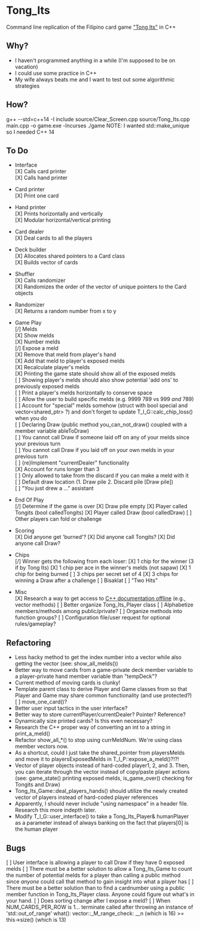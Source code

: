 # Tong_Its
Command line replication of the Filipino card game ["Tong Its"](https://www.pagat.com/rummy/tong-its.html) in C++


## Why?
* I haven't programmed anything in a while (I'm supposed to be on vacation)
* I could use some practice in C++
* My wife always beats me and I want to test out some algorithmic strategies


## How?
g++ --std=c++14 -I include source/Clear_Screen.cpp source/Tong_Its.cpp main.cpp -o game.exe -lncurses
./game
NOTE: I wanted std::make_unique so I needed C++ 14

## To Do
* Interface <br />
    [X] Calls card printer <br />
    [X] Calls hand printer <br />
* Card printer <br />
    [X] Print one card
* Hand printer <br />
    [X] Prints horizontally and vertically <br />
    [X] Modular horizontal/vertical printing <br />
* Card dealer <br />
    [X] Deal cards to all the players
* Deck builder <br />
    [X] Allocates shared pointers to a Card class <br />
    [X] Builds vector of cards <br />
* Shuffler <br />
    [X] Calls randomizer <br />
    [X] Randomizes the order of the vector of unique pointers to the Card objects <br />
* Randomizer <br />
    [X] Returns a random number from x to y <br />
* Game Play <br />
    [/] Melds <br />
        [X] Show melds <br />
        [X] Number melds <br />
        [/] Expose a meld <br />
            [X] Remove that meld from player's hand <br />
            [X] Add that meld to player's exposed melds <br />
            [X] Recalculate player's melds <br />
            [X] Printing the game state should show all of the exposed melds <br />
            [ ] Showing player's melds should also show potential 'add ons' to previously exposed melds <br />
            [ ] Print a player's melds horizontally to conserve space <br />
            [ ] Allow the user to build specific melds (e.g. 9999 789 vs 999 *and* 789) <br />
            [ ] Account for "special" melds somehow (struct with bool special and vector<shared_ptr<PCard>> ?) and don't forget to update T_I_G::calc_chip_loss() when you do <br />
    [ ] Declaring Draw (public method you_can_not_draw() coupled with a member variable ableToDraw) <br />
        [ ] You cannot call Draw if someone laid off on any of your melds since your previous turn <br />
        [ ] You cannot call Draw if you laid off on your own melds in your previous turn <br />
    [ ] {re}Implement "currentDealer" functionality <br />
    [X] Account for runs longer than 3 <br />
    [ ] Only allowed to take from the discard if you can make a meld with it <br />
    [ ] Default draw location (1. Draw pile 2. Discard pile [Draw pile]) <br />
    [ ] "You just drew a ..." assistant <br />
* End Of Play <br />
    [/] Determine if the game is over
        [X] Draw pile empty
        [X] Player called Tongits (bool calledTongits)
        [X] Player called Draw (bool calledDraw)
            [ ] Other players can fold or challenge
* Scoring <br />
    [X] Did anyone get 'burned'?
    [X] Did anyone call Tongits?
    [X] Did anyone call Draw?
* Chips <br />
    [/] Winner gets the following from each loser:
        [X] 1 chip for the winner (3 if by Tong Its)
        [X] 1 chip per ace in the winner's melds (not sapaw)
        [X] 1 chip for being burned
        [ ] 3 chips per secret set of 4
        [X] 3 chips for winning a Draw after a challenge
    [ ] Bisaklat
    [ ] "Two Hits"

* Misc <br />
    [X] Research a way to get access to [C++ documentation offline](http://en.cppreference.com/w/Cppreference%3aArchives) (e.g., vector methods)
    [ ] Better organize Tong_Its_Player class
        [ ] Alphabetize members/methods among public/private?
        [ ] Organize methods into function groups?
    [ ] Configuration file/user request for optional rules/gameplay?

## Refactoring
* Less hacky method to get the index number into a vector while also getting the vector (see: show_all_melds())
* Better way to move cards from a game-private deck member variable to a player-private hand member variable than "tempDeck"?
* Current method of moving cards is clunky!
* Template parent class to derive Player and Game classes from so that Player and Game may share common functionality (and use protected?)
    [ ] move_one_card()?
* Better user input tactics in the user interface?
* Better way to store currentPlayer/currentDealer?  Pointer?  Reference?
* Dynamically size printed cards?  Is this even necessary?
* Research the C++ proper way of converting an int to a string in print_a_meld()
* Refactor show_all_*() to stop using currMeldNum.  We're using class member vectors now.
* As a shortcut, could I just take the shared_pointer from playersMelds and move it to playersExposedMelds in T_I_P::expose_a_meld()?!?!
* Vector of player objects instead of hard-coded player1, 2, and 3.  Then, you can iterate through the vector instead of copy/paste player actions (see: game_state() printing exposed melds, is_game_over() checking for Tongits and Draw)
* Tong_Its_Game::deal_players_hands() should utilize the newly created vector of players instead of hard-coded player references
* Apparently, I should never include "using namespace" in a header file.  Research this more indepth later.
* Modify T_I_G::user_interface() to take a Tong_Its_Player& humanPlayer as a parameter instead of always banking on the fact that players[0] is the human player

## Bugs
[ ] User interface is allowing a player to call Draw if they have 0 exposed melds
[ ] There must be a better solution to allow a Tong_Its_Game to count the number of potential melds for a player than calling a public method since *anyone* could call that method to gain insight into what a player has
[ ] There must be a better solution than to find a cardnumber using a public member function in Tong_Its_Player class.  Anyone could figure out what's in your hand.
[ ] Does sorting change after I expose a meld?
[ ] When NUM_CARDS_PER_ROW is 1... terminate called after throwing an instance of 'std::out_of_range' what():  vector::_M_range_check: __n (which is 16) >= this->size() (which is 13)
